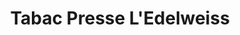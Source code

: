 ---
title: "Tabac Presse L'Edelweiss"
url: /seyne-les-alpes/tabac-presse-ledelweiss/
shop: marchand de journaux
---